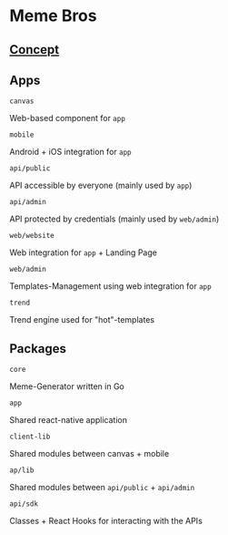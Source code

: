 # Meme Bros

## [Concept](https://www.notion.so/Meme-Bros-019e9213f3134e64b573552fbbca2838)

## Apps

``canvas``

Web-based component for ``app``

``mobile``

Android + iOS integration for ``app``

``api/public``

API accessible by everyone (mainly used by ``app``)

``api/admin``

API protected by credentials (mainly used by ``web/admin``)

``web/website``

Web integration for ``app`` + Landing Page

``web/admin``

Templates-Management using web integration for ``app``

``trend``

Trend engine used for "hot"-templates

## Packages

``core``

Meme-Generator written in Go

``app``

Shared react-native application

``client-lib``

Shared modules between canvas + mobile

``ap/lib``

Shared modules between ``api/public`` + ``api/admin``

``api/sdk``

Classes + React Hooks for interacting with the APIs
